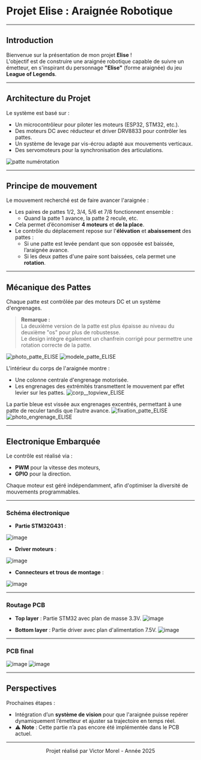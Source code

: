 # Projet Elise : Araignée Robotique

---

## Introduction

Bienvenue sur la présentation de mon projet **Elise** !  
L'objectif est de construire une araignée robotique capable de suivre un émetteur, en s'inspirant du personnage **"Elise"** (forme araignée) du jeu **League of Legends**.

---

## Architecture du Projet

Le système est basé sur :
- Un microcontrôleur pour piloter les moteurs (ESP32, STM32, etc.).
- Des moteurs DC avec réducteur et driver DRV8833 pour contrôler les pattes.
- Un système de levage par vis-écrou adapté aux mouvements verticaux.
- Des servomoteurs pour la synchronisation des articulations.

![patte numérotation](https://github.com/user-attachments/assets/8f8c0ff6-cf90-49e2-8686-b84d244657de)


---

## Principe de mouvement

Le mouvement recherché est de faire avancer l'araignée :
- Les paires de pattes 1/2, 3/4, 5/6 et 7/8 fonctionnent ensemble :  
  - Quand la patte 1 avance, la patte 2 recule, etc.
- Cela permet d’économiser **4 moteurs** et **de la place**.
- Le contrôle du déplacement repose sur l'**élévation** et **abaissement** des pattes :
  - Si une patte est levée pendant que son opposée est baissée, l’araignée avance.
  - Si les deux pattes d'une paire sont baissées, cela permet une **rotation**.

---

## Mécanique des Pattes

Chaque patte est contrôlée par des moteurs DC et un système d'engrenages.

> **Remarque :**  
> La deuxième version de la patte est plus épaisse au niveau du deuxième "os" pour plus de robustesse.  
> Le design intègre également un chanfrein corrigé pour permettre une rotation correcte de la patte.

![photo_patte_ELISE](https://github.com/user-attachments/assets/0a2d7b01-e418-49be-8b43-c5079cd56dd3)
![modele_patte_ELISE](https://github.com/user-attachments/assets/8be8aed2-c5b8-4565-86b9-8490ab632d3f)


L'intérieur du corps de l'araignée montre :
- Une colonne centrale d'engrenage motorisée.
- Les engrenages des extrémités transmettent le mouvement par effet levier sur les pattes.
![corp__topview_ELISE](https://github.com/user-attachments/assets/b24d40f7-9911-4887-8833-2a1f1961622a)



La partie bleue est vissée aux engrenages excentrés, permettant à une patte de reculer tandis que l’autre avance.
![fixation_patte_ELISE](https://github.com/user-attachments/assets/ac6329e4-fa3f-455d-ad92-fa3aee28b8eb)
![photo_engrenage_ELISE](https://github.com/user-attachments/assets/74fefcbe-bb91-4981-84bd-7800ae79f679)



---

## Electronique Embarquée

Le contrôle est réalisé via :
- **PWM** pour la vitesse des moteurs,
- **GPIO** pour la direction.

Chaque moteur est géré indépendamment, afin d'optimiser la diversité de mouvements programmables.

---

### Schéma électronique

- **Partie STM32G431** :

![image](https://github.com/user-attachments/assets/7cee185d-01cd-4c83-9915-2a7232a30f27)


- **Driver moteurs** :

![image](https://github.com/user-attachments/assets/6d4ff623-47fb-44ad-8482-fb5006ec64dd)


- **Connecteurs et trous de montage** :

![image](https://github.com/user-attachments/assets/79dd16a0-7c6e-4142-9e9e-34cb45a0a3fa)


---

### Routage PCB

- **Top layer** : Partie STM32 avec plan de masse 3.3V.
![image](https://github.com/user-attachments/assets/b8691817-0cc5-4517-8409-10e7a6af6c81)

- **Bottom layer** : Partie driver avec plan d'alimentation 7.5V.
![image](https://github.com/user-attachments/assets/26b888ae-7ad8-4f40-b9a9-ae0ca1ab16fe)


---

### PCB final

![image](https://github.com/user-attachments/assets/0c76d15b-6af6-4052-8b53-9aff4320a54a)
![image](https://github.com/user-attachments/assets/759c7405-7a90-4887-be61-a7fd35ff9ed7)


---

## Perspectives

Prochaines étapes :
- Intégration d’un **système de vision** pour que l'araignée puisse repérer dynamiquement l’émetteur et ajuster sa trajectoire en temps réel.
- ⚠️ **Note** : Cette partie n’a pas encore été implémentée dans le PCB actuel.

---

<p align="center">
  Projet réalisé par Victor Morel - Année 2025
</p>
